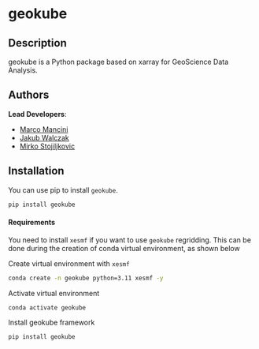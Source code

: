 # geokube

## Description

geokube is a Python package based on xarray for GeoScience Data Analysis.

## Authors

**Lead Developers**:

- [Marco Mancini](https://github.com/km4rcus)
- [Jakub Walczak](https://github.com/jamesWalczak)
- [Mirko Stojiljkovic](https://github.com/MMStojiljkovic)

## Installation 

You can use pip to install `geokube`.

```bash
pip install geokube
```

#### Requirements
You need to install `xesmf` if you want to use `geokube` regridding. This can be done during the creation of conda virtual environment, as shown below

Create virtual environment with `xesmf`
```bash
conda create -n geokube python=3.11 xesmf -y
```
Activate virtual environment
```bash
conda activate geokube
```
Install geokube framework
```bash
pip install geokube
```